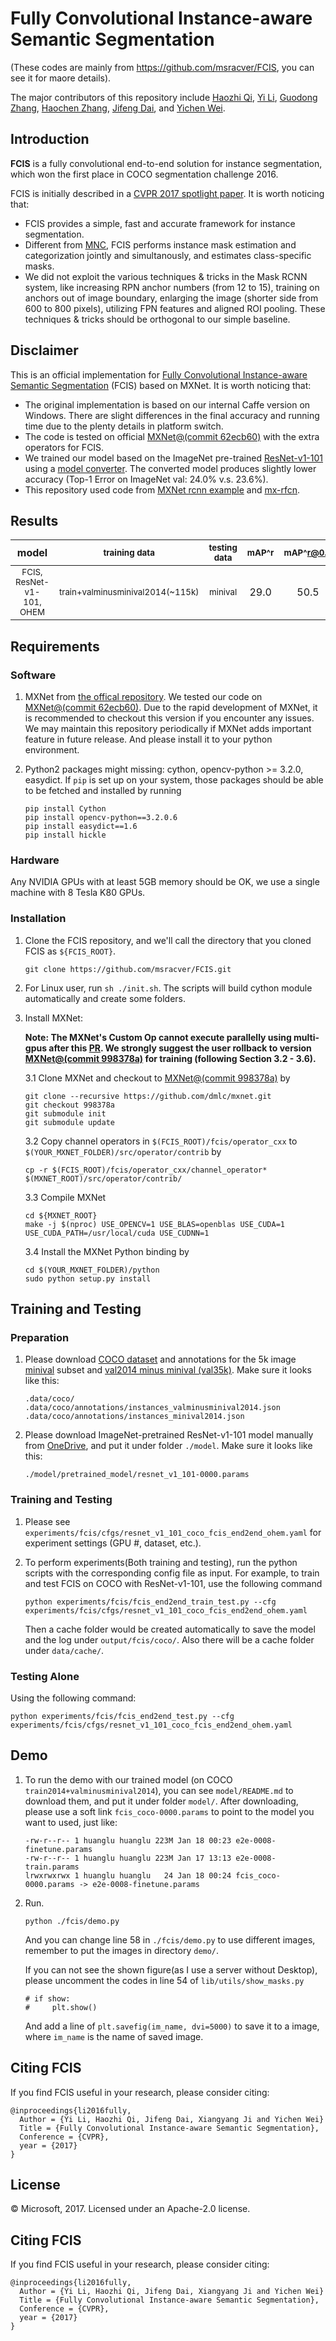 # Fully Convolutional Instance-aware Semantic Segmentation

(These codes are mainly from https://github.com/msracver/FCIS, you can see it for maore details).

The major contributors of this repository include [Haozhi Qi](https://github.com/Oh233), [Yi Li](https://github.com/liyi14), [Guodong Zhang](https://github.com/gd-zhang), [Haochen Zhang](https://github.com/Braininvat), [Jifeng Dai](https://github.com/daijifeng001), and [Yichen Wei](https://github.com/YichenWei).

## Introduction

**FCIS** is a fully convolutional end-to-end solution for instance segmentation, which won the first place in COCO segmentation challenge 2016. 

FCIS is initially described in a [CVPR 2017 spotlight paper](https://arxiv.org/abs/1611.07709). It is worth noticing that:
* FCIS provides a simple, fast and accurate framework for instance segmentation.
* Different from [MNC](https://github.com/daijifeng001/MNC), FCIS performs instance mask estimation and categorization jointly and simultanously, and estimates class-specific masks.
* We did not exploit the various techniques & tricks in the Mask RCNN system, like increasing RPN anchor numbers (from 12 to 15), training on anchors out of image boundary, enlarging the image (shorter side from 600 to 800 pixels), utilizing FPN features and aligned ROI pooling. These techniques & tricks should be orthogonal to our simple baseline.


## Disclaimer

This is an official implementation for [Fully Convolutional Instance-aware Semantic Segmentation](https://arxiv.org/abs/1611.07709) (FCIS) based on MXNet. It is worth noticing that:

  * The original implementation is based on our internal Caffe version on Windows. There are slight differences in the final accuracy and running time due to the plenty details in platform switch.
  * The code is tested on official [MXNet@(commit 62ecb60)](https://github.com/dmlc/mxnet/tree/62ecb60) with the extra operators for FCIS.
  * We trained our model based on the ImageNet pre-trained [ResNet-v1-101](https://github.com/KaimingHe/deep-residual-networks) using a [model converter](https://github.com/dmlc/mxnet/tree/430ea7bfbbda67d993996d81c7fd44d3a20ef846/tools/caffe_converter). The converted model produces slightly lower accuracy (Top-1 Error on ImageNet val: 24.0% v.s. 23.6%).
  * This repository used code from [MXNet rcnn example](https://github.com/dmlc/mxnet/tree/master/example/rcnn) and [mx-rfcn](https://github.com/giorking/mx-rfcn).


## Results

|model | <sub>training data</sub> | <sub>testing data</sub>  | <sub>mAP^r</sub>  | <sub>mAP^r@0.5</sub> | <sub>mAP^r@0.75</sub>| <sub>mAP^r@S</sub> | <sub>mAP^r@M</sub> | <sub>mAP^r@L</sub> |
|:---------------------------------:|:---------------:|:---------------:|:------:|:---------:|:---------:|:-------:|:-------:|:-------:|
| <sub>FCIS, ResNet-v1-101, OHEM </sub> | <sub>train+valminusminival2014(~115k)</sub> | <sub>minival</sub> | 29.0 | 50.5 | 29.6 | 7.2 | 31.5 | 51.0 |

## Requirements 

### Software

1. MXNet from [the offical repository](https://github.com/dmlc/mxnet). We tested our code on [MXNet@(commit 62ecb60)](https://github.com/dmlc/mxnet/tree/62ecb60). Due to the rapid development of MXNet, it is recommended to checkout this version if you encounter any issues. We may maintain this repository periodically if MXNet adds important feature in future release. And please install it to your python environment.

2. Python2 packages might missing: cython, opencv-python >= 3.2.0, easydict. If `pip` is set up on your system, those packages should be able to be fetched and installed by running
	```
	pip install Cython
	pip install opencv-python==3.2.0.6
	pip install easydict==1.6
	pip install hickle
	```

### Hardware

Any NVIDIA GPUs with at least 5GB memory should be OK, we use a single machine with 8 Tesla K80 GPUs.

### Installation

1. Clone the FCIS repository, and we'll call the directory that you cloned FCIS as `${FCIS_ROOT}`.
	```
	git clone https://github.com/msracver/FCIS.git
	```

2. For Linux user, run `sh ./init.sh`. The scripts will build cython module automatically and create some folders.

3. Install MXNet:
	
	**Note: The MXNet's Custom Op cannot execute parallelly using multi-gpus after this [PR](https://github.com/apache/incubator-mxnet/pull/6928). We strongly suggest the user rollback to version [MXNet@(commit 998378a)](https://github.com/dmlc/mxnet/tree/998378a) for training (following Section 3.2 - 3.6).**

	3.1 Clone MXNet and checkout to [MXNet@(commit 998378a)](https://github.com/dmlc/mxnet/tree/998378a) by
	```
	git clone --recursive https://github.com/dmlc/mxnet.git
	git checkout 998378a
	git submodule init
	git submodule update
	```
	3.2 Copy channel operators in `$(FCIS_ROOT)/fcis/operator_cxx` to `$(YOUR_MXNET_FOLDER)/src/operator/contrib` by
	```
	cp -r $(FCIS_ROOT)/fcis/operator_cxx/channel_operator* $(MXNET_ROOT)/src/operator/contrib/
    ```
	3.3 Compile MXNet
	```
	cd ${MXNET_ROOT}
	make -j $(nproc) USE_OPENCV=1 USE_BLAS=openblas USE_CUDA=1 USE_CUDA_PATH=/usr/local/cuda USE_CUDNN=1
	```
	3.4 Install the MXNet Python binding by
	
	```
	cd $(YOUR_MXNET_FOLDER)/python
	sudo python setup.py install
	```

## Training and Testing

### Preparation 

1. Please download [COCO dataset](http://mscoco.org/dataset/#download) and annotations for the 5k image [minival](https://dl.dropboxusercontent.com/s/o43o90bna78omob/instances_minival2014.json.zip?dl=0) subset and [val2014 minus minival (val35k)](https://dl.dropboxusercontent.com/s/s3tw5zcg7395368/instances_valminusminival2014.json.zip?dl=0). Make sure it looks like this:
	```
	.data/coco/
	.data/coco/annotations/instances_valminusminival2014.json
	.data/coco/annotations/instances_minival2014.json
	```

2. Please download ImageNet-pretrained ResNet-v1-101 model manually from [OneDrive](https://1drv.ms/u/s!Am-5JzdW2XHzhqMEtxf1Ciym8uZ8sg), and put it under folder `./model`. Make sure it looks like this:
	```
	./model/pretrained_model/resnet_v1_101-0000.params
	```

### Training and Testing

1. Please see `experiments/fcis/cfgs/resnet_v1_101_coco_fcis_end2end_ohem.yaml` for experiment settings (GPU #, dataset, etc.).

2. To perform experiments(Both training and testing), run the python scripts with the corresponding config file as input. For example, to train and test FCIS on COCO with ResNet-v1-101, use the following command

    ```
    python experiments/fcis/fcis_end2end_train_test.py --cfg experiments/fcis/cfgs/resnet_v1_101_coco_fcis_end2end_ohem.yaml
    ```
    
	Then a cache folder would be created automatically to save the model and the log under `output/fcis/coco/`. Also there will be a cache folder under `data/cache/`.

### Testing Alone

Using the following command:

```
python experiments/fcis/fcis_end2end_test.py --cfg experiments/fcis/cfgs/resnet_v1_101_coco_fcis_end2end_ohem.yaml
```

## Demo

1. To run the demo with our trained model (on COCO `train2014+valminusminival2014`), you can see `model/README.md` to download them, and put it under folder `model/`. After downloading, please use a soft link `fcis_coco-0000.params` to point to the model you want to used, just like:

	```
	-rw-r--r-- 1 huanglu huanglu 223M Jan 18 00:23 e2e-0008-finetune.params
	-rw-r--r-- 1 huanglu huanglu 223M Jan 17 13:13 e2e-0008-train.params
	lrwxrwxrwx 1 huanglu huanglu   24 Jan 18 00:24 fcis_coco-0000.params -> e2e-0008-finetune.params
	```

2. Run.
	```
	python ./fcis/demo.py
	```
	And you can change line 58 in `./fcis/demo.py` to use different images, remember to put the images in directory `demo/`.

	If you can not see the shown figure(as I use a server without Desktop), please uncomment the codes in line 54 of `lib/utils/show_masks.py`

	```
	# if show:
    #     plt.show()
	```

	And add a line of `plt.savefig(im_name, dvi=5000)` to save it to a image, where `im_name` is the name of saved image.

## Citing FCIS

If you find FCIS useful in your research, please consider citing:
```
@inproceedings{li2016fully,
  Author = {Yi Li, Haozhi Qi, Jifeng Dai, Xiangyang Ji and Yichen Wei}
  Title = {Fully Convolutional Instance-aware Semantic Segmentation},
  Conference = {CVPR},
  year = {2017}
}
```


## License

© Microsoft, 2017. Licensed under an Apache-2.0 license.

## Citing FCIS

If you find FCIS useful in your research, please consider citing:
```
@inproceedings{li2016fully,
  Author = {Yi Li, Haozhi Qi, Jifeng Dai, Xiangyang Ji and Yichen Wei}
  Title = {Fully Convolutional Instance-aware Semantic Segmentation},
  Conference = {CVPR},
  year = {2017}
}
```